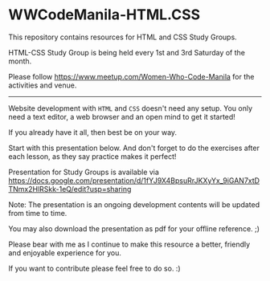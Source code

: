 # WWCodeManila-HTML.CSS
This repository contains resources for HTML and CSS Study Groups.

HTML-CSS Study Group is being held every 1st and 3rd Saturday of the month.

Please follow https://www.meetup.com/Women-Who-Code-Manila for the activities and venue.
____
Website development with `HTML` and `CSS` doesn't need any setup.
You only need a text editor, a web browser and an open mind to get it started!

If you already have it all, then best be on your way.

Start with this presentation below.
And don't forget to do the exercises after each lesson, as they say practice makes it perfect!  


Presentation for Study Groups is available via https://docs.google.com/presentation/d/1fYJ9X4BpsuRrJKXyYx_9iGAN7xtDTNmx2HlRSkk-1eQ/edit?usp=sharing

Note: The presentation is an ongoing development contents will be updated from time to time.

You may also download the presentation as pdf for your offline reference. ;)

Please bear with me as I continue to make this resource a better, friendly and enjoyable experience for you.

If you want to contribute please feel free to do so. :)
